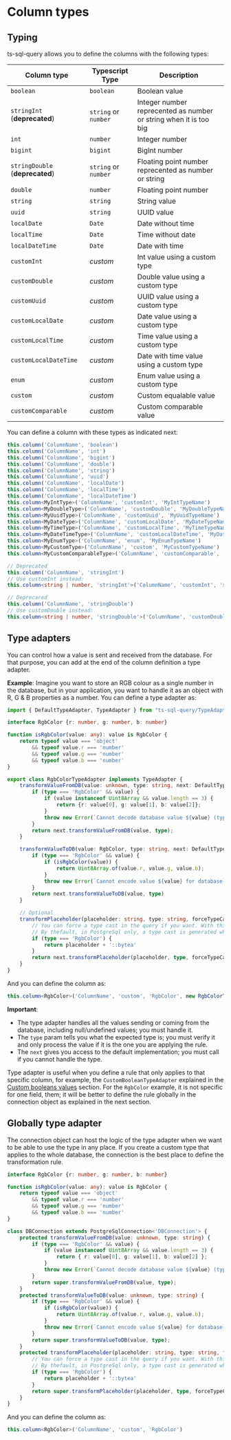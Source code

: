 # Column types

## Typing

ts-sql-query allows you to define the columns with the following types:

| Column type                     | Typescript Type      | Description                                                       |
|---------------------------------|----------------------|-------------------------------------------------------------------|
| `boolean`                       | `boolean`            | Boolean value                                                     |
| `stringInt` (**deprecated**)    | `string` or `number` | Integer number reprecented as number or string when it is too big |
| `int`                           | `number`             | Integer number                                                    |
| `bigint`                        | `bigint`             | BigInt number                                                     |
| `stringDouble` (**deprecated**) | `string` or `number` | Floating point number reprecented as number or string             |
| `double`                        | `number`             | Floating point number                                             |
| `string`                        | `string`             | String value                                                      |
| `uuid`                          | `string`             | UUID value                                                        |
| `localDate`                     | `Date`               | Date without time                                                 |
| `localTime`                     | `Date`               | Time without date                                                 |
| `localDateTime`                 | `Date`               | Date with time                                                    |
| `customInt`                     | *custom*             | Int value using a custom type                                     |
| `customDouble`                  | *custom*             | Double value using a custom type                                  |
| `customUuid`                    | *custom*             | UUID value using a custom type                                    |
| `customLocalDate`               | *custom*             | Date value using a custom type                                    |
| `customLocalTime`               | *custom*             | Time value using a custom type                                    |
| `customLocalDateTime`           | *custom*             | Date with time value using a custom type                          |
| `enum`                          | *custom*             | Enum value using a custom type                                    |
| `custom`                        | *custom*             | Custom equalable value                                            |
| `customComparable`              | *custom*             | Custom comparable value                                           |

You can define a column with these types as indicated next:

```ts
this.column('ColumnName', 'boolean')
this.column('ColumnName', 'int')
this.column('ColumnName', 'bigint')
this.column('ColumnName', 'double')
this.column('ColumnName', 'string')
this.column('ColumnName', 'uuid')
this.column('ColumnName', 'localDate')
this.column('ColumnName', 'localTime')
this.column('ColumnName', 'localDateTime')
this.column<MyIntType>('ColumnName', 'customInt', 'MyIntTypeName')
this.column<MyDoubleType>('ColumnName', 'customDouble', 'MyDoubleTypeName')
this.column<MyUuidType>('ColumnName', 'customUuid', 'MyUuidTypeName')
this.column<MyDateType>('ColumnName', 'customLocalDate', 'MyDateTypeName')
this.column<MyTimeType>('ColumnName', 'customLocalTime', 'MyTimeTypeName')
this.column<MyDateTimeType>('ColumnName', 'customLocalDateTime', 'MyDateTimeTypeName')
this.column<MyEnumType>('ColumnName', 'enum', 'MyEnumTypeName')
this.column<MyCustomType>('ColumnName', 'custom', 'MyCustomTypeName')
this.column<MyCustomComparableType>('ColumnName', 'customComparable', 'MyCustomComparableTypeName')

// Deprecated
this.column('ColumnName', 'stringInt')
// Use customInt instead:
this.column<string | number, 'stringInt'>('ColumnName', 'customInt', 'stringInt')

// Deprecared
this.column('ColumnName', 'stringDouble')
// Use customDouble instead:
this.column<string | number, 'stringDouble'>('ColumnName', 'customDouble', 'stringDouble')
```

## Type adapters

You can control how a value is sent and received from the database. For that purpose, you can add at the end of the column definition a type adapter.

**Example**: Imagine you want to store an RGB colour as a single number in the database, but in your application, you want to handle it as an object with R, G & B properties as a number. You can define a type adapter as:

```ts
import { DefaultTypeAdapter, TypeAdapter } from "ts-sql-query/TypeAdapter"

interface RgbColor {r: number, g: number, b: number}

function isRgbColor(value: any): value is RgbColor {
    return typeof value === 'object'
        && typeof value.r === 'number'
        && typeof value.g === 'number'
        && typeof value.b === 'number'
}

export class RgbColorTypeAdapter implements TypeAdapter {
    transformValueFromDB(value: unknown, type: string, next: DefaultTypeAdapter): unknown {
        if (type === 'RgbColor' && value) {
            if (value instanceof Uint8Array && value.length == 3) {
                return {r: value[0], g: value[1], b: value[2]};
            }
            throw new Error(`Cannot decode database value ${value} (type ${typeof value}) as RgbColor`);
        }
        return next.transformValueFromDB(value, type);
    }

    transformValueToDB(value: RgbColor, type: string, next: DefaultTypeAdapter): unknown {
        if (type === 'RgbColor' && value) {
            if (isRgbColor(value)) {
                return Uint8Array.of(value.r, value.g, value.b);
            }
            throw new Error(`Cannot encode value ${value} for database`);
        }
        return next.transformValueToDB(value, type)
    }

    // Optional
    transformPlaceholder(placeholder: string, type: string, forceTypeCast: boolean, valueSentToDB: unknown, next: DefaultTypeAdapter): string {
        // You can force a type cast in the query if you want. With this code the parameter in the sql will looks like %1::bytea
        // By thefault, in PostgreSql only, a type cast is generated when forceTypeCast is true
        if (type === 'RgbColor') {
            return placeholder + '::bytea'
        }
        return next.transformPlaceholder(placeholder, type, forceTypeCast, valueSentToDB)
    }
}
```

And you can define the column as:

```ts
this.column<RgbColor>('ColumnName', 'custom', 'RgbColor', new RgbColorTypeAdapter())
```

**Important**:

- The type adapter handles all the values sending or coming from the database, including null/undefined values; you must handle it.
- The `type` param tells you what the expected type is; you must verify it and only process the value if it is the one you are applying the rule.
- The `next` gives you access to the default implementation; you must call if you cannot handle the type.

Type adapter is useful when you define a rule that only applies to that specific column, for example, the `CustomBooleanTypeAdapter` explained in the [Custom booleans values](advanced-usage.md#custom-booleans-values) section. For the `RgbColor` example, it is not specific for one field, them; it will be better to define the rule globally in the connection object as explained in the next section.

## Globally type adapter

The connection object can host the logic of the type adapter when we want to be able to use the type in any place. If you create a custom type that applies to the whole database, the connection is the best place to define the transformation rule.

```ts
interface RgbColor {r: number, g: number, b: number}

function isRgbColor(value: any): value is RgbColor {
    return typeof value === 'object'
        && typeof value.r === 'number'
        && typeof value.g === 'number'
        && typeof value.b === 'number'
}

class DBConnection extends PostgreSqlConnection<'DBConnection'> {
    protected transformValueFromDB(value: unknown, type: string) {
        if (type === 'RgbColor' && value) {
            if (value instanceof Uint8Array && value.length == 3) {
                return { r: value[0], g: value[1], b: value[2] };
            }
            throw new Error(`Cannot decode database value ${value} (type ${typeof value}) as RgbColor`);
        }
        return super.transformValueFromDB(value, type);
    }
    protected transformValueToDB(value: unknown, type: string) {
        if (type === 'RgbColor' && value) {
            if (isRgbColor(value)) {
                return Uint8Array.of(value.r, value.g, value.b);
            }
            throw new Error(`Cannot encode value ${value} for database`);
        }
        return super.transformValueToDB(value, type);
    }   
    protected transformPlaceholder(placeholder: string, type: string, forceTypeCast: boolean, valueSentToDB: unknown): string {
        // You can force a type cast in the query if you want. With this code the parameter in the sql will looks like %1::bytea
        // By thefault, in PostgreSql only, a type cast is generated when forceTypeCast is true
        if (type === 'RgbColor') {
            return placeholder + '::bytea'
        }
        return super.transformPlaceholder(placeholder, type, forceTypeCast, valueSentToDB)
    }
}
```

And you can define the column as:

```ts
this.column<RgbColor>('ColumnName', 'custom', 'RgbColor')
```